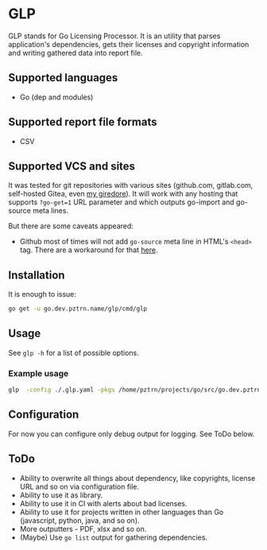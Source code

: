 # GLP

GLP stands for Go Licensing Processor. It is an utility that parses application's dependencies, gets their licenses and copyright information and writing gathered data into report file.

## Supported languages

* Go (dep and modules)

## Supported report file formats

* CSV

## Supported VCS and sites

It was tested for git repositories with various sites (github.com, gitlab.com, self-hosted Gitea, even [my giredore](https://sources.dev.pztrn.name/pztrn/giredore)). It will work with any hosting that supports ``?go-get=1`` URL parameter and which outputs go-import and go-source meta lines.

But there are some caveats appeared:

* Github most of times will not add ``go-source`` meta line in HTML's ``<head>`` tag. There are a workaround for that [here](https://sources.dev.pztrn.name/pztrn/glp/src/branch/master/structs/vcsdata.go).

## Installation

It is enough to issue:

```bash
go get -u go.dev.pztrn.name/glp/cmd/glp
```

## Usage

See `glp -h` for a list of possible options.

### Example usage

```bash
glp  -config ./.glp.yaml -pkgs /home/pztrn/projects/go/src/go.dev.pztrn.name/discordrone,/home/pztrn/projects/go/src/go.dev.pztrn.name/opensaps -outfile /home/pztrn/deps-test.csv
```

## Configuration

For now you can configure only debug output for logging. See ToDo below.

## ToDo

* Ability to overwrite all things about dependency, like copyrights, license URL and so on via configuration file.
* Ability to use it as library.
* Ability to use it in CI with alerts about bad licenses.
* Ability to use it for projects written in other languages than Go (javascript, python,  java, and so on).
* More outputters - PDF, xlsx and so on.
* (Maybe) Use ``go list`` output for gathering dependencies.
